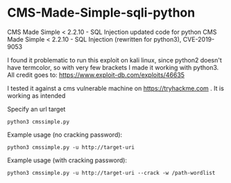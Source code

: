 # CMS-Made-Simple-sqli-python
CMS Made Simple &lt; 2.2.10 - SQL Injection updated code for python
CMS Made Simple < 2.2.10 - SQL Injection (rewritten for python3), CVE-2019-9053

I found it problematic to run this exploit on kali linux, since python2 doesn't have termcolor, so with very few brackets I made it working with python3. All credit goes to: https://www.exploit-db.com/exploits/46635

I tested it against a cms vulnerable machine on https://tryhackme.com . It is working as intended

 Specify an url target
```
python3 cmssimple.py
```

 Example usage (no cracking password):
```
python3 cmssimple.py -u http://target-uri
```

 Example usage (with cracking password): 
```
python3 cmssimple.py -u http://target-uri --crack -w /path-wordlist
```





